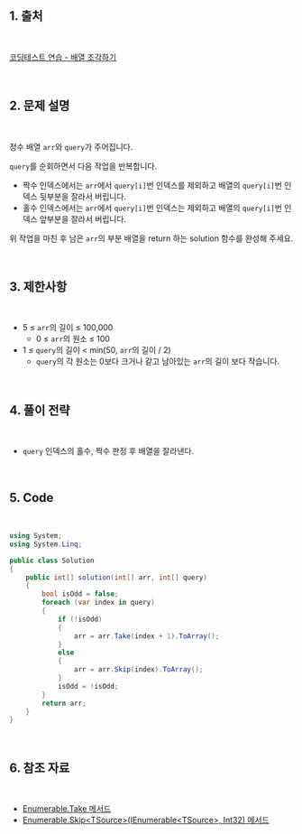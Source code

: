 ## 1. 출처

<br>

[코딩테스트 연습 - 배열 조각하기](https://school.programmers.co.kr/learn/courses/30/lessons/181893)

<br>

## 2. 문제 설명

<br>

정수 배열 `arr`와 `query`가 주어집니다.

`query`를 순회하면서 다음 작업을 반복합니다.

- 짝수 인덱스에서는 `arr`에서 `query[i]`번 인덱스를 제외하고 배열의 `query[i]`번 인덱스 뒷부분을 잘라서 버립니다.
- 홀수 인덱스에서는 `arr`에서 `query[i]`번 인덱스는 제외하고 배열의 `query[i]`번 인덱스 앞부분을 잘라서 버립니다.

위 작업을 마친 후 남은 `arr`의 부분 배열을 return 하는 solution 함수를 완성해 주세요.

<br>

## 3. 제한사항

<br>

- 5 ≤ `arr`의 길이 ≤ 100,000
    - 0 ≤ `arr`의 원소 ≤ 100
- 1 ≤ `query`의 길이 < min(50, `arr`의 길이 / 2)
    - `query`의 각 원소는 0보다 크거나 같고 남아있는 `arr`의 길이 보다 작습니다.

<br>

## 4. 풀이 전략

<br>

- `query` 인덱스의 홀수, 짝수 판정 후 배열을 잘라낸다.
 
<br>

## 5. Code

<br>

```cs
using System;
using System.Linq;

public class Solution
{
    public int[] solution(int[] arr, int[] query)
    {
        bool isOdd = false;
        foreach (var index in query)
        {
            if (!isOdd)
            {
                arr = arr.Take(index + 1).ToArray();
            }
            else
            {
                arr = arr.Skip(index).ToArray();
            }
            isOdd = !isOdd;
        }
        return arr;
    }
}
```

<br>

## 6. 참조 자료

<br>

- [Enumerable.Take 메서드](https://learn.microsoft.com/ko-kr/dotnet/api/system.linq.enumerable.take?view=net-8.0)
- [Enumerable.Skip\<TSource>(IEnumerable\<TSource>, Int32) 메서드](https://learn.microsoft.com/ko-kr/dotnet/api/system.linq.enumerable.skip?view=net-8.0)